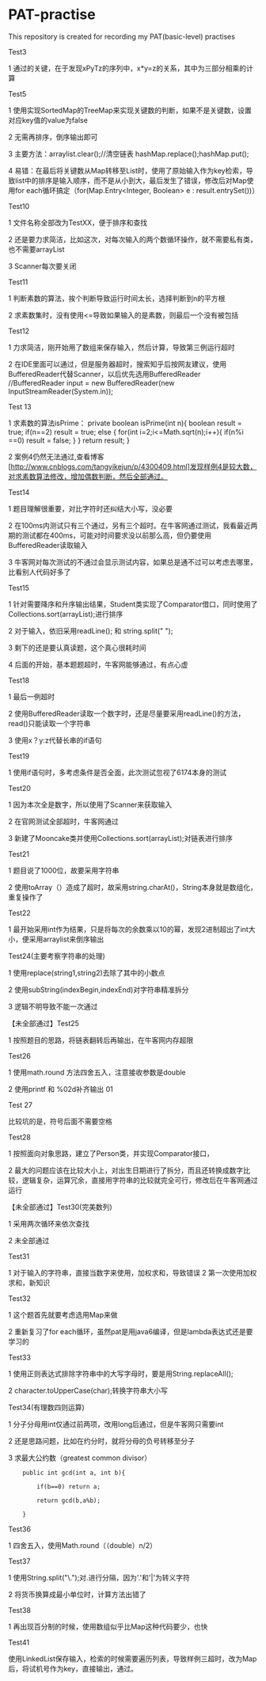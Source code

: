 # PAT-practise
This repository is created for recording my PAT(basic-level) practises 

Test3 

1 通过的关键，在于发现xPyTz的序列中，x*y=z的关系，其中为三部分相乘的计算

Test5

1 使用实现SortedMap的TreeMap来实现关键数的判断，如果不是关键数，设置对应key值的value为false

2 无需再排序，倒序输出即可

3 主要方法：arraylist.clear();//清空链表
          hashMap.replace();hashMap.put();
          
4 易错：在最后将关键数从Map转移至List时，使用了原始输入作为key检索，导致list中的排序是输入顺序，而不是从小到大，最后发生了错误，修改后对Map使用for each循环搞定（for(Map.Entry<Integer,
Boolean>  e : result.entrySet())）

Test10

1 文件名称全部改为TestXX，便于排序和查找

2 还是要力求简洁，比如这次，对每次输入的两个数循环操作，就不需要私有类，也不需要arrayList

3 Scanner每次要关闭

Test11

1 判断素数的算法，挨个判断导致运行时间太长，选择判断到n的平方根

2 求素数集时，没有使用<=导致如果输入的是素数，则最后一个没有被包括

Test12

1 力求简洁，刚开始用了数组来保存输入，然后计算，导致第三例运行超时

2 在IDE里面可以通过，但是服务器超时，搜索知乎后按网友建议，使用BufferedReader代替Scanner，以后优先选用BufferedReader
  //BufferedReader input = new BufferedReader(new InputStreamReader(System.in));

Test 13

1 求素数的算法isPrime：
    private boolean isPrime(int n){
        boolean result = true;
        if(n==2)
            result = true;
        else {
            for(int i=2;i<=Math.sqrt(n);i++){
                if(n%i ==0)
                    result = false;
            }
        }
        return result;
    }

2 案例4仍然无法通过,查看博客[http://www.cnblogs.com/tangyikejun/p/4300409.html]发现样例4是较大数，对求素数算法修改，增加偶数判断，然后全部通过。

Test14

1 题目理解很重要，对比字符时还纠结大小写，没必要

2 在100ms内测试只有三个通过，另有三个超时。在牛客网通过测试，我看最近两期的测试都在400ms，可能对时间要求没以前那么高，但仍要使用BufferedReader读取输入

3 牛客网对每次测试的不通过会显示测试内容，如果总是通不过可以考虑去哪里，比看别人代码好多了

Test15

1 针对需要降序和升序输出结果，Student类实现了Comparator借口，同时使用了Collections.sort(arrayList);进行排序

2 对于输入，依旧采用readLine(); 和 string.split(" ");

3 剩下的还是要认真读题，这个真心很耗时间

4 后面的开始，基本题题超时，牛客网能够通过，有点心虚

Test18

1 最后一例超时

2 使用BufferedReader读取一个数字时，还是尽量要采用readLine()的方法，read()只能读取一个字符串

3 使用x？y:z代替长串的if语句

Test19

1 使用if语句时，多考虑条件是否全面，此次测试忽视了6174本身的测试

Test20

1 因为本次全是数字，所以使用了Scanner来获取输入

2 在官网测试全部超时，牛客网通过

3 新建了Mooncake类并使用Collections.sort(arrayList);对链表进行排序

Test21

1 题目说了1000位，故要采用字符串

2 使用toArray（）造成了超时，故采用string.charAt()，String本身就是数组化，重复操作了

Test22

1 最开始采用int作为结果，只是将每次的余数乘以10的幂，发现2进制超出了int大小，便采用arraylist来倒序输出

Test24(主要考察字符串的处理)

1 使用replace(string1,string2)去除了其中的小数点

2 使用subString(indexBegin,indexEnd)对字符串精准拆分

3 逻辑不明导致不能一次通过

【未全部通过】Test25

1 按照题目的思路，将链表翻转后再输出，在牛客网内存超限


Test26

1 使用math.round 方法四舍五入，注意接收参数是double

2 使用printf 和 %02d补齐输出 01

Test 27

比较坑的是，符号后面不需要空格

Test28

1 按照面向对象思路，建立了Person类，并实现Comparator接口，

2 最大的问题应该在比较大小上，对出生日期进行了拆分，而且还转换成数字比较，逻辑复杂，运算冗余，直接用字符串的比较就完全可行，修改后在牛客网通过运行


【未全部通过】Test30(完美数列)

1 采用两次循环来依次查找

2 未全部通过

Test31

1 对于输入的字符串，直接当数字来使用，加权求和，导致错误
2 第一次使用加权求和，新知识

Test32

1 这个题首先就要考虑选用Map来做

2 重新复习了for each循环，虽然pat是用java6编译，但是lambda表达式还是要学习的

Test33

1 使用正则表达式排除字符串中的大写字母时，要是用String.replaceAll();

2 character.toUpperCase(char);转换字符串大小写

Test34(有理数四则运算)

1 分子分母用int仅通过前两项，改用long后通过，但是牛客网只需要int

2 还是思路问题，比如在约分时，就将分母的负号转移至分子

3 求最大公约数（greatest common divisor）

        public int gcd(int a, int b){

            if(b==0) return a;
    
            return gcd(b,a%b);

        }

Test36

1 四舍五入，使用Math.round（（double）n/2）

Test37

1 使用String.split("\\.");对.进行分隔，因为'.'和'|'为转义字符

2 将货币换算成最小单位时，计算方法出错了

Test38

1 再出现百分制的时候，使用数组似乎比Map这种代码要少，也快

Test41

使用LinkedList保存输入，检索的时候需要遍历列表，导致样例三超时，改为Map后，将试机号作为key，直接输出，通过。
